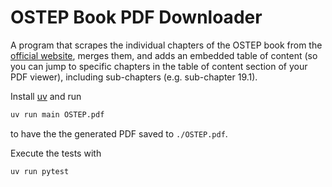 # OSTEP Book PDF Downloader

A program that scrapes the individual chapters of the OSTEP book from the [official website](https://pages.cs.wisc.edu/~remzi/OSTEP/), merges them, and adds an embedded table of content (so you can jump to specific chapters in the table of content section of your PDF viewer), including sub-chapters (e.g. sub-chapter 19.1).

Install [uv](https://docs.astral.sh/uv/) and run
```sh
uv run main OSTEP.pdf
```
to have the the generated PDF saved to `./OSTEP.pdf`.

Execute the tests with
```sh
uv run pytest
```
